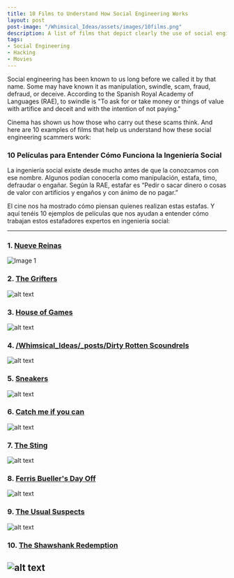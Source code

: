 ```yaml
---
title: 10 Films to Understand How Social Engineering Works
layout: post
post-image: "/Whimsical_Ideas/assets/images/10films.png"
description: A list of films that depict clearly the use of social engineering.
tags:
- Social Engineering
- Hacking
- Movies
---
```





Social engineering has been known to us long before we called it by that name. Some may have known it as manipulation, swindle, scam, fraud, defraud, or deceive. According to the Spanish Royal Academy of Languages (RAE), to swindle is "To ask for or take money or things of value with artifice and deceit and with the intention of not paying."

Cinema has shown us how those who carry out these scams think. And here are 10 examples of films that help us understand how these social engineering scammers work:


### 10 Películas para Entender Cómo Funciona la Ingeniería Social
La ingeniería social existe desde mucho antes de que la conozcamos con ese nombre. Algunos podían conocerla como manipulación, estafa, timo, defraudar o engañar. Según la RAE, estafar es “Pedir o sacar dinero o cosas de valor con artificios y engaños y con ánimo de no pagar.”

El cine nos ha mostrado cómo piensan quienes realizan estas estafas. Y aquí tenéis 10 ejemplos de películas que nos ayudan a entender cómo trabajan estos estafadores expertos en ingeniería social:

---
### 1. [Nueve Reinas](https://www.youtube.com/watch?v=I42JYVjQkPI)
![Image 1](/Whimsical_Ideas/_posts/images/9reinas.jpeg)

### 2. [The Grifters](https://www.youtube.com/watch?v=Y-aSj4uiR90)
![alt text](/Whimsical_Ideas/_posts/images/grifters.jpeg)

### 3. [House of Games](https://www.youtube.com/watch?v=E9PMZp4I1uM)
![alt text](/Whimsical_Ideas/_posts/images/houseofgames.jpeg)
### 4. [/Whimsical_Ideas/_posts/Dirty Rotten Scoundrels](https://www.youtube.com/watch?v=exqXoi878M4)
![alt text](/Whimsical_Ideas/_posts/images/dirty.jpeg)
### 5. [Sneakers](https://www.youtube.com/watch?v=G_XRqJV2zdk)
![alt text](/Whimsical_Ideas/_posts/images/sneakers.jpeg)
### 6. [Catch me if you can](https://www.youtube.com/watch?v=71rDQ7z4eFg)
![alt text](/Whimsical_Ideas/_posts/images/catch.png)
### 7. [The Sting](https://www.youtube.com/watch?v=_nAIb_J9T5M)
![alt text](/Whimsical_Ideas/_posts/images/thesting.png)
### 8. [Ferris Bueller's Day Off](https://www.youtube.com/watch?v=0ZDbKhkLxTs)
![alt text](/Whimsical_Ideas/_posts/images/ferris.png)
### 9. [The Usual Suspects](https://www.youtube.com/watch?v=x3t0Nc6fg7w)
![alt text](/Whimsical_Ideas/_posts/images/usual.png)
### 10. [The Shawshank Redemption](https://www.youtube.com/watch?v=PLl99DlL6b4)
![alt text](/Whimsical_Ideas/_posts/images/shawshank.png)
---
